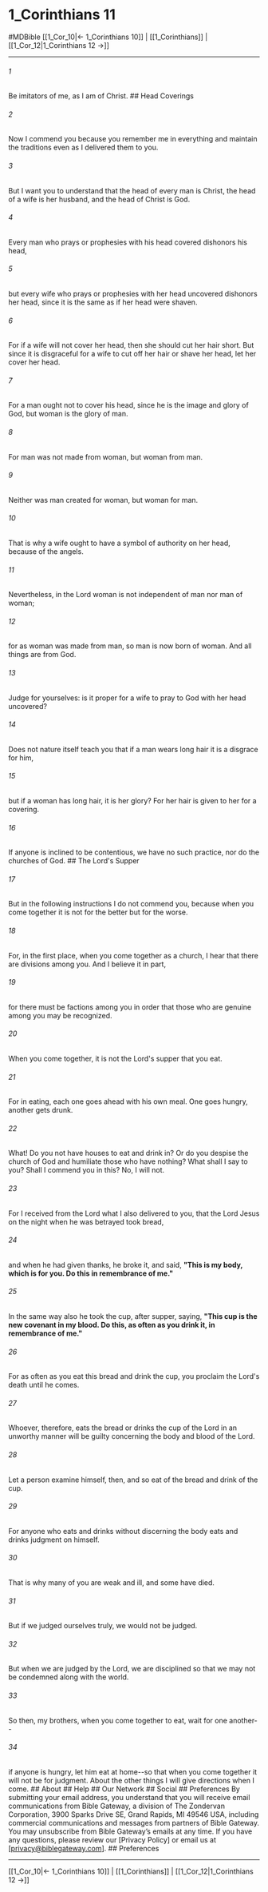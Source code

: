 # 1_Corinthians 11
#MDBible
[[1_Cor_10|← 1_Corinthians 10]] | [[1_Corinthians]] | [[1_Cor_12|1_Corinthians 12 →]]

***






###### 1 


Be imitators of me, as I am of Christ. ## Head Coverings 





###### 2 


Now I commend you because you remember me in everything and maintain the traditions even as I delivered them to you. 





###### 3 


But I want you to understand that the head of every man is Christ, the head of a wife is her husband, and the head of Christ is God. 





###### 4 


Every man who prays or prophesies with his head covered dishonors his head, 





###### 5 


but every wife who prays or prophesies with her head uncovered dishonors her head, since it is the same as if her head were shaven. 





###### 6 


For if a wife will not cover her head, then she should cut her hair short. But since it is disgraceful for a wife to cut off her hair or shave her head, let her cover her head. 





###### 7 


For a man ought not to cover his head, since he is the image and glory of God, but woman is the glory of man. 





###### 8 


For man was not made from woman, but woman from man. 





###### 9 


Neither was man created for woman, but woman for man. 





###### 10 


That is why a wife ought to have a symbol of authority on her head, because of the angels. 





###### 11 


Nevertheless, in the Lord woman is not independent of man nor man of woman; 





###### 12 


for as woman was made from man, so man is now born of woman. And all things are from God. 





###### 13 


Judge for yourselves: is it proper for a wife to pray to God with her head uncovered? 





###### 14 


Does not nature itself teach you that if a man wears long hair it is a disgrace for him, 





###### 15 


but if a woman has long hair, it is her glory? For her hair is given to her for a covering. 





###### 16 


If anyone is inclined to be contentious, we have no such practice, nor do the churches of God. ## The Lord's Supper 





###### 17 


But in the following instructions I do not commend you, because when you come together it is not for the better but for the worse. 





###### 18 


For, in the first place, when you come together as a church, I hear that there are divisions among you. And I believe it in part, 





###### 19 


for there must be factions among you in order that those who are genuine among you may be recognized. 





###### 20 


When you come together, it is not the Lord's supper that you eat. 





###### 21 


For in eating, each one goes ahead with his own meal. One goes hungry, another gets drunk. 





###### 22 


What! Do you not have houses to eat and drink in? Or do you despise the church of God and humiliate those who have nothing? What shall I say to you? Shall I commend you in this? No, I will not. 





###### 23 


For I received from the Lord what I also delivered to you, that the Lord Jesus on the night when he was betrayed took bread, 





###### 24 


and when he had given thanks, he broke it, and said, **"This is my body, which is for you. Do this in remembrance of me."** 





###### 25 


In the same way also he took the cup, after supper, saying, **"This cup is the new covenant in my blood. Do this, as often as you drink it, in remembrance of me."** 





###### 26 


For as often as you eat this bread and drink the cup, you proclaim the Lord's death until he comes. 





###### 27 


Whoever, therefore, eats the bread or drinks the cup of the Lord in an unworthy manner will be guilty concerning the body and blood of the Lord. 





###### 28 


Let a person examine himself, then, and so eat of the bread and drink of the cup. 





###### 29 


For anyone who eats and drinks without discerning the body eats and drinks judgment on himself. 





###### 30 


That is why many of you are weak and ill, and some have died. 





###### 31 


But if we judged ourselves truly, we would not be judged. 





###### 32 


But when we are judged by the Lord, we are disciplined so that we may not be condemned along with the world. 





###### 33 


So then, my brothers, when you come together to eat, wait for one another-- 





###### 34 


if anyone is hungry, let him eat at home--so that when you come together it will not be for judgment. About the other things I will give directions when I come. ## About ## Help ## Our Network ## Social ## Preferences By submitting your email address, you understand that you will receive email communications from Bible Gateway, a division of The Zondervan Corporation, 3900 Sparks Drive SE, Grand Rapids, MI 49546 USA, including commercial communications and messages from partners of Bible Gateway. You may unsubscribe from Bible Gateway&rsquo;s emails at any time. If you have any questions, please review our [Privacy Policy] or email us at [privacy@biblegateway.com]. ## Preferences

***

[[1_Cor_10|← 1_Corinthians 10]] | [[1_Corinthians]] | [[1_Cor_12|1_Corinthians 12 →]]
